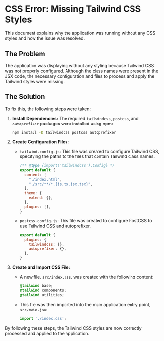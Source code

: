 # CSS Error: Missing Tailwind CSS Styles

This document explains why the application was running without any CSS styles and how the issue was resolved.

## The Problem

The application was displaying without any styling because Tailwind CSS was not properly configured. Although the class names were present in the JSX code, the necessary configuration and files to process and apply the Tailwind styles were missing.

## The Solution

To fix this, the following steps were taken:

1.  **Install Dependencies:** The required `tailwindcss`, `postcss`, and `autoprefixer` packages were installed using npm:

    ```bash
    npm install -D tailwindcss postcss autoprefixer
    ```

2.  **Create Configuration Files:**

    -   `tailwind.config.js`: This file was created to configure Tailwind CSS, specifying the paths to the files that contain Tailwind class names.

        ```javascript
        /** @type {import('tailwindcss').Config} */
        export default {
          content: [
            "./index.html",
            "./src/**/*.{js,ts,jsx,tsx}",
          ],
          theme: {
            extend: {},
          },
          plugins: [],
        }
        ```

    -   `postcss.config.js`: This file was created to configure PostCSS to use Tailwind CSS and autoprefixer.

        ```javascript
        export default {
          plugins: {
            tailwindcss: {},
            autoprefixer: {},
          },
        }
        ```

3.  **Create and Import CSS File:**

    -   A new file, `src/index.css`, was created with the following content:

        ```css
        @tailwind base;
        @tailwind components;
        @tailwind utilities;
        ```

    -   This file was then imported into the main application entry point, `src/main.jsx`:

        ```javascript
        import './index.css';
        ```

By following these steps, the Tailwind CSS styles are now correctly processed and applied to the application.

